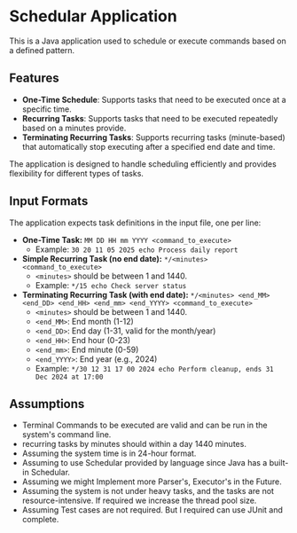 # Schedular Application

This is a Java application used to schedule or execute commands based on a defined pattern. 

## Features

- **One-Time Schedule**: Supports tasks that need to be executed once at a specific time.
- **Recurring Tasks**: Supports tasks that need to be executed repeatedly based on a minutes provide.
- **Terminating Recurring Tasks**: Supports recurring tasks (minute-based) that automatically stop executing after a specified end date and time.

The application is designed to handle scheduling efficiently and provides flexibility for different types of tasks.

## Input Formats

The application expects task definitions in the input file, one per line:

-   **One-Time Task:** `MM DD HH mm YYYY <command_to_execute>`
    *   Example: `30 20 11 05 2025 echo Process daily report`
-   **Simple Recurring Task (no end date):** `*/<minutes> <command_to_execute>`
    *   `<minutes>` should be between 1 and 1440.
    *   Example: `*/15 echo Check server status`
-   **Terminating Recurring Task (with end date):** `*/<minutes> <end_MM> <end_DD> <end_HH> <end_mm> <end_YYYY> <command_to_execute>`
    *   `<minutes>` should be between 1 and 1440.
    *   `<end_MM>`: End month (1-12)
    *   `<end_DD>`: End day (1-31, valid for the month/year)
    *   `<end_HH>`: End hour (0-23)
    *   `<end_mm>`: End minute (0-59)
    *   `<end_YYYY>`: End year (e.g., 2024)
    *   Example: `*/30 12 31 17 00 2024 echo Perform cleanup, ends 31 Dec 2024 at 17:00`

## Assumptions
- Terminal Commands to be executed are valid and can be run in the system's command line.
- recurring tasks by minutes should within a day 1440 minutes.
- Assuming the system time is in 24-hour format.
- Assuming to use Schedular provided by language since Java has a built-in Schedular.
- Assuming we might Implement more Parser's, Executor's in the Future.
- Assuming the system is not under heavy tasks, and the tasks are not resource-intensive. If required we increase the thread pool size.
- Assuming Test cases are not required. But I required can use JUnit and complete.